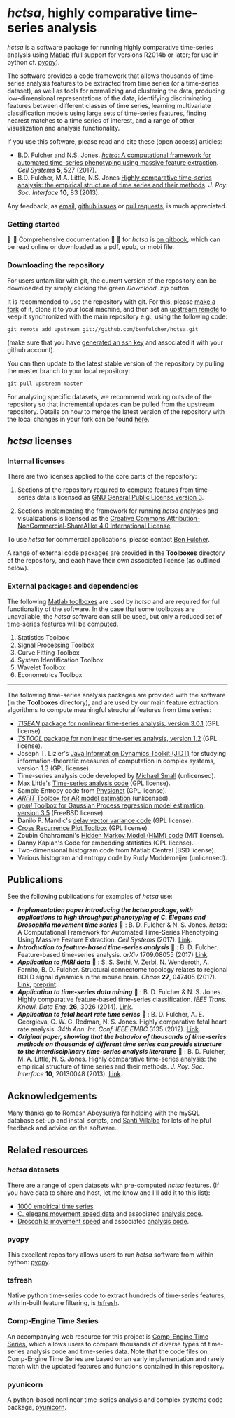 # *hctsa*, highly comparative time-series analysis

*hctsa* is a software package for running highly comparative time-series analysis using [Matlab](www.mathworks.com/products/matlab/) (full support for versions R2014b or later; for use in python cf. [pyopy](https://github.com/strawlab/pyopy)).

The software provides a code framework that allows thousands of time-series analysis features to be extracted from time series (or a time-series dataset), as well as tools for normalizing and clustering the data, producing low-dimensional representations of the data, identifying discriminating features between different classes of time series, learning multivariate classification models using large sets of time-series features, finding nearest matches to a time series of interest, and a range of other visualization and analysis functionality.

If you use this software, please read and cite these (open access) articles:

* B.D. Fulcher and N.S. Jones. [_hctsa_: A computational framework for automated time-series phenotyping using massive feature extraction](http://www.cell.com/cell-systems/fulltext/S2405-4712\(17\)30438-6). *Cell Systems* **5**, 527 (2017).
* B.D. Fulcher, M.A. Little, N.S. Jones [Highly comparative time-series analysis: the empirical structure of time series and their methods](http://rsif.royalsocietypublishing.org/content/10/83/20130048.full). *J. Roy. Soc. Interface* **10**, 83 (2013).

Any feedback, as [email](mailto:ben.d.fulcher@gmail.com), [github issues](https://github.com/benfulcher/hctsa/issues) or [pull requests](https://help.github.com/articles/using-pull-requests/), is much appreciated.

### Getting started
&#x1F4D6; &#x1F4D6;
Comprehensive documentation
&#x1F4D6; &#x1F4D6;
for *hctsa* is [on gitbook](https://www.gitbook.com/book/benfulcher/highly-comparative-time-series-analysis-manual/details), which can be read online or downloaded as a pdf, epub, or mobi file.

### Downloading the repository

For users unfamiliar with git, the current version of the repository can be downloaded by simply clicking the green *Download .zip* button.

It is recommended to use the repository with git.
For this, please [make a fork](https://help.github.com/articles/fork-a-repo/) of it, clone it to your local machine, and then set an [upstream remote](https://help.github.com/articles/fork-a-repo/#step-3-configure-git-to-sync-your-fork-with-the-original-spoon-knife-repository) to keep it synchronized with the main repository e.g., using the following code:
```
git remote add upstream git://github.com/benfulcher/hctsa.git
```
(make sure that you have [generated an ssh key](https://help.github.com/articles/generating-ssh-keys/) and associated it with your github account).

You can then update to the latest stable version of the repository by pulling the master branch to your local repository:
```
git pull upstream master
```

For analyzing specific datasets, we recommend working outside of the repository so that incremental updates can be pulled from the upstream repository.
Details on how to merge the latest version of the repository with the local changes in your fork can be found [here](https://help.github.com/articles/syncing-a-fork/).

## *hctsa* licenses

### Internal licenses

There are two licenses applied to the core parts of the repository:

1. Sections of the repository required to compute features from time-series data is licensed as [GNU General Public License version 3](http://www.gnu.org/licenses/gpl-3.0.en.html).

2. Sections implementing the framework for running *hctsa* analyses and visualizations is licensed as the [Creative Commons Attribution-NonCommercial-ShareAlike 4.0 International License](http://creativecommons.org/licenses/by-nc-sa/4.0/).

To use *hctsa* for commercial applications, please contact [Ben Fulcher](ben.d.fulcher@gmail.com).

A range of external code packages are provided in the **Toolboxes** directory of the repository, and each have their own associated license (as outlined below).

### External packages and dependencies

The following [Matlab toolboxes](https://mathworks.com/programs/nrd/matlab-toolbox-price-request.html?ref=ggl&s_eid=ppc_18665571802&q=matlab%20toolboxes%20price) are used by *hctsa* and are required for full functionality of the software.
In the case that some toolboxes are unavailable, the *hctsa* software can still be used, but only a reduced set of time-series features will be computed.

1. Statistics Toolbox
2. Signal Processing Toolbox
3. Curve Fitting Toolbox
4. System Identification Toolbox
5. Wavelet Toolbox
6. Econometrics Toolbox

---

The following time-series analysis packages are provided with the software (in the **Toolboxes** directory), and are used by our main feature extraction algorithms to compute meaningful structural features from time series:

* [*TISEAN* package for nonlinear time-series analysis, version 3.0.1](http://www.mpipks-dresden.mpg.de/~tisean/Tisean_3.0.1/index.html) (GPL license).
* [*TSTOOL* package for nonlinear time-series analysis, version 1.2](http://www.dpi.physik.uni-goettingen.de/tstool/) (GPL license).
* Joseph T. Lizier's [Java Information Dynamics Toolkit (JIDT)](https://github.com/jlizier/jidt) for studying information-theoretic measures of computation in complex systems, version 1.3 (GPL license).
* Time-series analysis code developed by [Michael Small](http://staffhome.ecm.uwa.edu.au/~00027830/code.html) (unlicensed).
* Max Little's [Time-series analysis code](http://www.maxlittle.net/software/index.php) (GPL license).
* Sample Entropy code from [Physionet](http://www.physionet.org/faq.shtml#license) (GPL license).
* [*ARFIT* Toolbox for AR model estimation](http://climate-dynamics.org/software/#arfit) (unlicensed).
* [*gpml* Toolbox for Gaussian Process regression model estimation, version 3.5](http://www.gaussianprocess.org/gpml/code/matlab/doc/) (FreeBSD license).
* Danilo P. Mandic's [delay vector variance code](http://www.commsp.ee.ic.ac.uk/~mandic/dvv.htm) (GPL license).
* [Cross Recurrence Plot Toolbox](http://tocsy.pik-potsdam.de/CRPtoolbox/) (GPL license)
* Zoubin Ghahramani's [Hidden Markov Model (HMM) code](http://mlg.eng.cam.ac.uk/zoubin/software.html) (MIT license).
* Danny Kaplan's Code for embedding statistics (GPL license).
* Two-dimensional histogram code from Matlab Central (BSD license).
* Various histogram and entropy code by Rudy Moddemeijer (unlicensed).

## Publications

See the following publications for examples of *hctsa* use:
* ***Implementation paper introducing the hctsa package, with applications to high throughput phenotyping of C. Elegans and Drosophila movement time series*** &#x1F4D7; : B. D. Fulcher & N. S. Jones. _hctsa_: A Computational Framework for Automated Time-Series Phenotyping Using Massive Feature Extraction. *Cell Systems* (2017). [Link](http://www.cell.com/cell-systems/fulltext/S2405-4712\(17\)30438-6).
* ***Introduction to feature-based time-series analysis*** &#x1F4D7; : B. D. Fulcher. Feature-based time-series analysis. *arXiv* 1709.08055 (2017) [Link](https://arxiv.org/abs/1709.08055).
* ***Application to fMRI data*** &#x1F4D7; : S. S. Sethi, V. Zerbi, N. Wenderoth, A. Fornito, B. D. Fulcher. Structural connectome topology relates to regional BOLD signal dynamics in the mouse brain. *Chaos* **27**, 047405 (2017). [Link](http://aip.scitation.org/doi/10.1063/1.4979281), [preprint](http://biorxiv.org/lookup/doi/10.1101/085514).
* ***Application to time-series data mining*** &#x1F4D7; : B. D. Fulcher & N. S. Jones. Highly comparative feature-based time-series classification. *IEEE Trans. Knowl. Data Eng.* **26**, 3026 (2014). [Link](http://ieeexplore.ieee.org/lpdocs/epic03/wrapper.htm?arnumber=6786425).
* ***Application to fetal heart rate time series*** &#x1F4D7; : B. D. Fulcher, A. E. Georgieva, C. W. G. Redman, N. S. Jones. Highly comparative fetal heart rate analysis. *34th Ann. Int. Conf. IEEE EMBC* 3135 (2012). [Link](http://ieeexplore.ieee.org/xpls/abs_all.jsp?arnumber=6346629).
* ***Original paper, showing that the behavior of thousands of time-series methods on thousands of different time series can provide structure to the interdisciplinary time-series analysis literature*** &#x1F4D7; : B. D. Fulcher, M. A. Little, N. S. Jones. Highly comparative time-series analysis: the empirical structure of time series and their methods. *J. Roy. Soc. Interface* **10**, 20130048 (2013). [Link](http://rsif.royalsocietypublishing.org/content/10/83/20130048.full).

## Acknowledgements

Many thanks go to [Romesh Abeysuriya](https://github.com/RomeshA) for helping with the mySQL database set-up and install scripts, and [Santi Villalba](https://github.com/sdvillal) for lots of helpful feedback and advice on the software.

## Related resources

### _hctsa_ datasets
There are a range of open datasets with pre-computed _hctsa_ features.
(If you have data to share and host, let me know and I'll add it to this list):
* [1000 empirical time series](https://figshare.com/articles/1000_Empirical_Time_series/5436136)
* [C. elegans movement speed data](https://figshare.com/articles/Highly_comparative_time-series_analysis_of_Caenorhabditis_elegans_movement_speed/3863559) and associated [analysis code](https://github.com/benfulcher/hctsa_phenotypingWorm).
* [Drosophila movement speed](https://figshare.com/articles/Highly_comparative_time-series_analysis_of_Drosophila_melanogaster_movement_speed/3863553) and associated [analysis code](https://github.com/benfulcher/hctsa_phenotypingFly).

### pyopy

This excellent repository allows users to run *hctsa* software from within python: [pyopy](https://github.com/strawlab/pyopy).

### tsfresh
Native python time-series code to extract hundreds of time-series features, with in-built feature filtering, is [tsfresh](https://github.com/blue-yonder/tsfresh).

### Comp-Engine Time Series

An accompanying web resource for this project is [Comp-Engine Time Series](http://www.comp-engine.org/timeseries), which allows users to compare thousands of diverse types of time-series analysis code and time-series data.
Note that the code files on Comp-Engine Time Series are based on an early implementation and rarely match with the updated features and functions contained in this repository.

### pyunicorn

A python-based nonlinear time-series analysis and complex systems code package, [pyunicorn](http://scitation.aip.org/content/aip/journal/chaos/25/11/10.1063/1.4934554).

